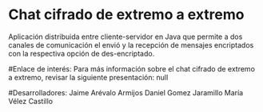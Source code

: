 # Chat cifrado de extremo a extremo
Aplicación distribuida entre cliente-servidor en Java que permite a dos canales de comunicación el envió y la recepción de mensajes encriptados con la respectiva opción de des-encriptado.

#Enlace de interés:
Para más información sobre el chat cifrado de extremo a extremo, revisar la siguiente presentación: 
null

#Desarrolladores:
Jaime Arévalo Armijos
Daniel Gomez Jaramillo 
María Vélez Castillo

